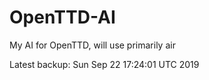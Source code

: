 # OpenTTD-AI
My AI for OpenTTD, will use primarily air

Latest backup: Sun Sep 22 17:24:01 UTC 2019
